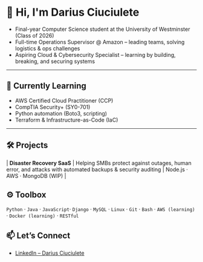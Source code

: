 # 👋 Hi, I'm Darius Ciuciulete

- Final-year Computer Science student at the University of Westminster (Class of 2026)  
- Full-time Operations Supervisor @ Amazon – leading teams, solving logistics & ops challenges  
- Aspiring Cloud & Cybersecurity Specialist – learning by building, breaking, and securing systems

---

## 🧠 Currently Learning

-  AWS Certified Cloud Practitioner (CCP)
-  CompTIA Security+ (SY0-701)
-  Python automation (Boto3, scripting)
-  Terraform & Infrastructure-as-Code (IaC)

---

## 🛠️ Projects

| **Disaster Recovery SaaS** | Helping SMBs protect against outages, human error, and attacks with automated backups & security auditing | Node.js · AWS · MongoDB (WIP) |

## ⚙️ Toolbox

`Python` · `Java` · `JavaScript`· `Django` · `MySQL` · `Linux` · `Git` · `Bash` · `AWS (learning)` · `Docker (learning)` · `RESTful`

## 📫 Let’s Connect

- [LinkedIn – Darius Ciuciulete](https://www.linkedin.com/in/darius-ciuciulete/)

<!-- Optional flair: GitHub stats -->
<!-- 
![Darius's GitHub stats](https://github-readme-stats.vercel.app/api?username=dariusciuciulete&show_icons=true&theme=default)
-->

